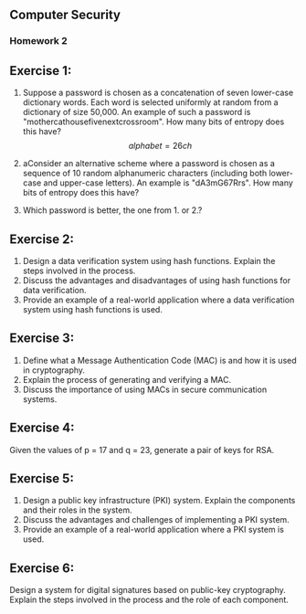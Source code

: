 ## Computer Security
### Homework 2

## Exercise 1:

1. Suppose a password is chosen as a concatenation of seven lower-case dictionary words. Each word is selected uniformly at random from a dictionary of size 50,000. An example of such a password is "mothercathousefivenextcrossroom". How many bits of entropy does this have?
   $$
   alphabet = 26 ch
   $$
   
2. aConsider an alternative scheme where a password is chosen as a sequence of 10 random alphanumeric characters (including both lower-case and upper-case letters). An example is "dA3mG67Rrs". How many bits of entropy does this have?

3. Which password is better, the one from 1. or 2.?

## Exercise 2:

1. Design a data verification system using hash functions. Explain the steps involved in the process.
2. Discuss the advantages and disadvantages of using hash functions for data verification.
3. Provide an example of a real-world application where a data verification system using hash functions is used.

## Exercise 3:

1. Define what a Message Authentication Code (MAC) is and how it is used in cryptography.
2. Explain the process of generating and verifying a MAC.
3. Discuss the importance of using MACs in secure communication systems.

## Exercise 4:

Given the values of p = 17 and q = 23, generate a pair of keys for RSA.


## Exercise 5:

1. Design a public key infrastructure (PKI) system. Explain the components and their roles in the system.
2. Discuss the advantages and challenges of implementing a PKI system.
3. Provide an example of a real-world application where a PKI system is used.

## Exercise 6:

Design a system for digital signatures based on public-key cryptography. Explain the steps involved in the process and the role of each component.
